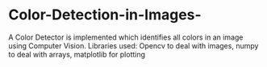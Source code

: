 # Color-Detection-in-Images-
A Color Detector is implemented which identifies all colors in an image using Computer Vision.
Libraries used:
Opencv to deal with images, numpy to deal with arrays, matplotlib for plotting

